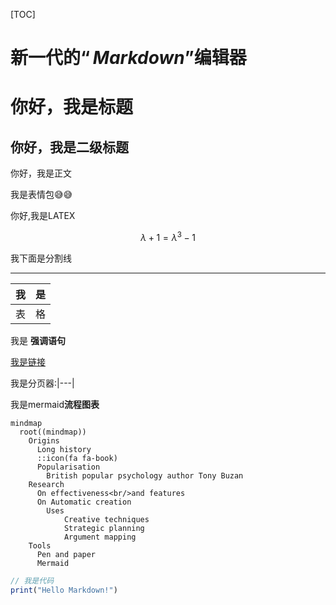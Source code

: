 [TOC]

# 新一代的$“Markdown”$编辑器

# 你好，我是标题

## 你好，我是二级标题

你好，我是正文  

我是表情包:sweat_smile::sweat_smile:

你好,我是LATEX

$$
\lambda+1=\lambda^3-1
$$

我下面是分割线

---

| 我  | 是  |
| --- | --- |
| 表  | 格  |

我是 **强调语句**

[我是链接](https://bigonion.cn)

我是分页器:|---|

我是mermaid**流程图表**

```mermaid
mindmap
  root((mindmap))
    Origins
      Long history
      ::icon(fa fa-book)
      Popularisation
        British popular psychology author Tony Buzan
    Research
      On effectiveness<br/>and features
      On Automatic creation
        Uses
            Creative techniques
            Strategic planning
            Argument mapping
    Tools
      Pen and paper
      Mermaid
```

```js
// 我是代码
print("Hello Markdown!")
```

